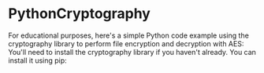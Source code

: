 # PythonCryptography
For educational purposes, here's a simple Python code example using the cryptography library to perform file encryption and decryption with AES:  You'll need to install the cryptography library if you haven't already. You can install it using pip:
